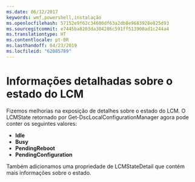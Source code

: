 ```yaml
---
ms.date: 06/12/2017
keywords: wmf,powershell,instalação
ms.openlocfilehash: 57152e9f62c34600df63a2db8e9683928e825d93
ms.sourcegitcommit: e7445ba8203da304286c591ff513900ad1c244a4
ms.translationtype: HT
ms.contentlocale: pt-BR
ms.lasthandoff: 04/23/2019
ms.locfileid: "62085789"
---
```

# <a name="detailed-information-about-lcm-state"></a>Informações detalhadas sobre o estado do LCM

Fizemos melhorias na exposição de detalhes sobre o estado do LCM. O LCMState retornado por Get-DscLocalConfigurationManager agora pode conter os seguintes valores:

* **Idle**
* **Busy**
* **PendingReboot**
* **PendingConfiguration**

Também adicionamos uma propriedade de LCMStateDetail que contém mais informações sobre o estado.
